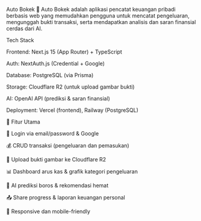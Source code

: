 Auto Bokek 💸
Auto Bokek adalah aplikasi pencatat keuangan pribadi berbasis web yang memudahkan pengguna untuk mencatat pengeluaran, mengunggah bukti transaksi, serta mendapatkan analisis dan saran finansial cerdas dari AI.

Tech Stack

Frontend: Next.js 15 (App Router) + TypeScript

Auth: NextAuth.js (Credential + Google)

Database: PostgreSQL (via Prisma)

Storage: Cloudflare R2 (untuk upload gambar bukti)

AI: OpenAI API (prediksi & saran finansial)

Deployment: Vercel (frontend), Railway (PostgreSQL)

📁 Fitur Utama

🔐 Login via email/password & Google

💰 CRUD transaksi (pengeluaran dan pemasukan)

📎 Upload bukti gambar ke Cloudflare R2

📊 Dashboard arus kas & grafik kategori pengeluaran

🤖 AI prediksi boros & rekomendasi hemat

📤 Share progress & laporan keuangan personal

📱 Responsive dan mobile-friendly
